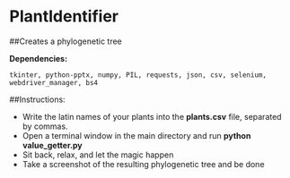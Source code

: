 # PlantIdentifier
<!-- ##Creates a PowerPoint presentation from an input sequence of images
Each slide of the PowerPoint will contain one image and its matching plant name -->
##Creates a phylogenetic tree

**Dependencies:**
```
tkinter, python-pptx, numpy, PIL, requests, json, csv, selenium, webdriver_manager, bs4
```
##Instructions:

<!-- - Drag all your photos into the **id_dir** directory (regardless of the image format)
- Download this dataset: (https://zenodo.org/record/4726653#.ZE5bJC9BxQK) and drag it into the main directory. **Caution: 31.65 GB**
- Open a terminal window in the main directory, run **python main.py true** to train the model, then **python main.py false** to evaluate your images and create the resulting PowerPoint
- All photos will be converted to Portable Pixmap Format (.ppm), original format moved to **wrong_formats** -->

- Write the latin names of your plants into the **plants.csv** file, separated by commas.
- Open a terminal window in the main directory and run **python value_getter.py**
- Sit back, relax, and let the magic happen
- Take a screenshot of the resulting phylogenetic tree and be done